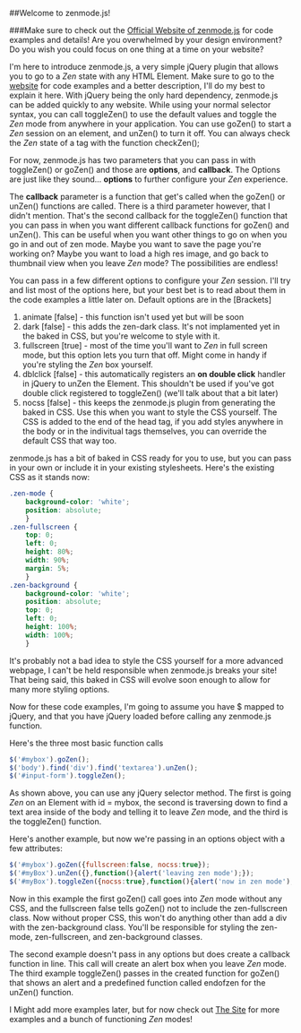##Welcome to zenmode.js!

###Make sure to check out the [Official Website of zenmode.js](http://zenmodejs.tophathacker.com) for code examples and details!
Are you overwhelmed by your design environment? Do you wish you could focus on one thing at a time on your website?

I'm here to introduce zenmode.js, a very simple jQuery plugin that allows you to go to a *Zen* state with any HTML Element. Make sure to go to the [website](http://zenmodejs.tophathacker.com) for code examples and a better description, I'll do my best to explain it here. With jQuery being the only hard dependency, zenmode.js can be added quickly to any website. While using your normal selector syntax, you can call toggleZen() to use the default values and toggle the *Zen* mode from anywhere in your application. You can use goZen() to start a *Zen* session on an element, and unZen() to turn it off. You can always check the *Zen* state of a tag with the function checkZen();

For now, zenmode.js has two parameters that you can pass in with toggleZen() or goZen() and those are **options**, and **callback**. The Options are just like they sound... **options** to further configure your *Zen* experience.
  
The **callback** parameter is a function that get's called when the goZen() or unZen() functions are called. There is a third parameter however, that I didn't mention. That's the second callback for the toggleZen() function that you can pass in when you want different callback functions for goZen() and unZen(). This can be useful when you want other things to go on when you go in and out of zen mode. Maybe you want to save the page you're working on? Maybe you want to load a high res image, and go back to thumbnail view when you leave *Zen* mode? The possibilities are endless!
  
You can pass in a few different options to configure your *Zen* session. I'll try and list most of the options here, but your best bet is to read about them in the code examples a little later on. Default options are in the \[Brackets\]
  
1. animate \[false] - this function isn't used yet but will be soon
2. dark \[false\] - this adds the zen-dark class. It's not implamented yet in the baked in CSS, but you're welcome to style with it.
3. fullscreen \[true\] - most of the time you'll want to *Zen* in full screen mode, but this option lets you turn that off. Might come in handy if you're styling the *Zen* box yourself.
4. dblclick \[false\] - this automatically registers an **on double click** handler in jQuery to unZen the Element. This shouldn't be used if you've got double click registered to toggleZen() (we'll talk about that a bit later)
5. nocss \[false\] - this keeps the zenmode.js plugin from generating the baked in CSS. Use this when you want to style the CSS yourself. The CSS is added to the end of the head tag, if you add styles anywhere in the body or in the indivitual tags themselves, you can override the default CSS that way too.

zenmode.js has a bit of baked in CSS ready for you to use, but you can pass in your own or include it in your existing stylesheets. Here's the existing CSS as it stands now:
```css
.zen-mode {
    background-color: 'white';
    position: absolute;
    }
.zen-fullscreen {
    top: 0;
    left: 0;
    height: 80%;
    width: 90%;
    margin: 5%;
    }
.zen-background {
    background-color: 'white';
    position: absolute;
    top: 0;
    left: 0;
    height: 100%;
    width: 100%;
    }
``` 
It's probably not a bad idea to style the CSS yourself for a more advanced webpage, I can't be held responsible when zenmode.js breaks your site! That being said, this baked in CSS will evolve soon enough to allow for many more styling options.

Now for these code examples, I'm going to assume you have $ mapped to jQuery, and that you have jQuery loaded before calling any zenmode.js function.

Here's the three most basic function calls
```javascript
$('#mybox').goZen();
$('body').find('div').find('textarea').unZen();
$('#input-form').toggleZen();
```
As shown above, you can use any jQuery selector method. The first is going *Zen* on an Element with id = mybox, the second is traversing down to find a text area inside of the body and telling it to leave *Zen* mode, and the third is the toggleZen() function.

Here's another example, but now we're passing in an options object with a few attributes:
```javascript
$('#mybox').goZen({fullscreen:false, nocss:true});
$('#myBox').unZen({},function(){alert('leaving zen mode');});
$('#myBox').toggleZen({nocss:true},function(){alert('now in zen mode');},endofzen);
```

Now in this example the first goZen() call goes into *Zen* mode without any CSS, and the fullscreen false tells goZen() not to include the zen-fullscreen class. Now without proper CSS, this won't do anything other than add a div with the zen-background class. You'll be responsible for styling the zen-mode, zen-fullscreen, and zen-background classes.

The second example doesn't pass in any options but does create a callback function in line. This call will create an alert box when you leave *Zen* mode. The third example toggleZen() passes in the created function for goZen() that shows an alert and a predefined function called endofzen for the unZen() function.

I Might add more examples later, but for now check out [The Site](http://zenmodejs.tophathacker.com) for more examples and a bunch of functioning *Zen* modes!
